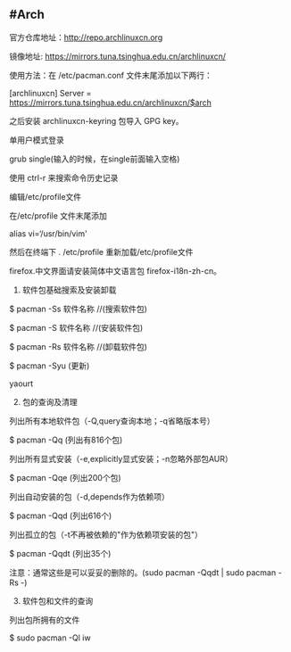 #Arch
---

官方仓库地址：http://repo.archlinuxcn.org

镜像地址: https://mirrors.tuna.tsinghua.edu.cn/archlinuxcn/

使用方法：在 /etc/pacman.conf 文件末尾添加以下两行：

[archlinuxcn]
Server = https://mirrors.tuna.tsinghua.edu.cn/archlinuxcn/$arch

之后安装 archlinuxcn-keyring 包导入 GPG key。

单用户模式登录

grub single(输入的时候，在single前面输入空格)


使用 ctrl-r 来搜索命令历史记录

 编辑/etc/profile文件
 
在/etc/profile 文件末尾添加

alias vi=‘/usr/bin/vim'

然后在终端下 . /etc/profile 重新加载/etc/profile文件


 firefox.中文界面请安装简体中文语言包 firefox-i18n-zh-cn。

 1. 软件包基础搜索及安装卸载
 
$ pacman -Ss 软件名称 //(搜索软件包)

$ pacman -S 软件名称 //(安装软件包)

$ pacman -Rs 软件名称 //(卸载软件包)

$ pacman -Syu (更新)

yaourt

2. 包的查询及清理

列出所有本地软件包（-Q,query查询本地；-q省略版本号）

$ pacman -Qq (列出有816个包)

列出所有显式安装（-e,explicitly显式安装；-n忽略外部包AUR）

$ pacman -Qqe (列出200个包)

列出自动安装的包（-d,depends作为依赖项）

$ pacman -Qqd (列出616个)

列出孤立的包（-t不再被依赖的"作为依赖项安装的包"）

$ pacman -Qqdt (列出35个)

注意：通常这些是可以妥妥的删除的。(sudo pacman -Qqdt | sudo pacman -Rs -)

3. 软件包和文件的查询

列出包所拥有的文件

$ sudo pacman -Ql iw



